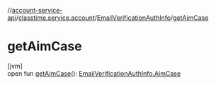 //[account-service-api](../../../index.md)/[classtime.service.account](../index.md)/[EmailVerificationAuthInfo](index.md)/[getAimCase](get-aim-case.md)

# getAimCase

[jvm]\
open fun [getAimCase](get-aim-case.md)(): [EmailVerificationAuthInfo.AimCase](-aim-case/index.md)
